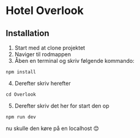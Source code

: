 # Hotel Overlook


## Installation

1. Start med at clone projektet
2. Naviger til rodmappen
3. Åben en terminal og skriv følgende kommando:

```
npm install
```

4. Derefter skriv herefter
```
cd Overlook
```

5. Derefter skriv det her for start den op
```
npm run dev
```

nu skulle den køre på en localhost 😊
